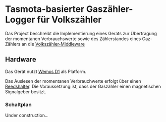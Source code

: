 # Tasmota-basierter Gaszähler-Logger für Volkszähler
Das Project beschreibt die Implementierung eines Geräts zur Übertragung der momentanen Verbrauchswerte sowie des Zählerstandes eines Gaz-Zählers an die [Volkszähler-Middleware](https://wiki.volkszaehler.org/start)


## Hardware

Das Gerät nutzt [Wemos D1](https://www.wemos.cc/en/latest/d1/d1_mini_lite.html) als Platform.

Das Auslesen der momentanen Verbrauchwerte erfolgt über einen [Reedshalter](https://de.wikipedia.org/wiki/Reedschalter). Die Voraussetzung ist, dass der Gaszähler einen magnetischen Signalgeber besitzt.

### Schaltplan

Under construction...